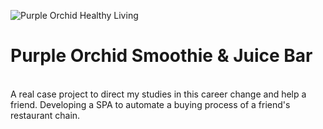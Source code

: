 ![Purple Orchid Healthy Living](https://user-images.githubusercontent.com/86386851/152593552-50532654-588c-424c-86ed-538d92d44a2e.png)<h1> Purple Orchid Smoothie & Juice Bar </h1><br>
A real case project to direct my studies in this career change and help a friend. Developing a SPA to automate a buying process of a friend's restaurant chain.
